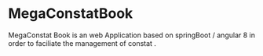 # MegaConstatBook
MegaConstat Book is an web Application based on springBoot / angular 8 in order to faciliate the management of constat .
